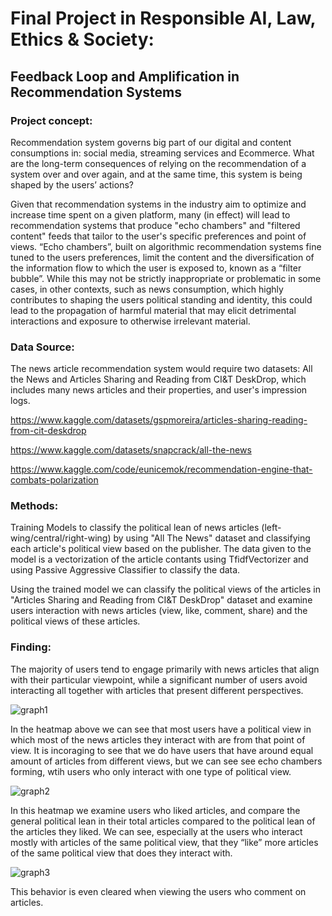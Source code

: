 # Final Project in Responsible AI, Law, Ethics & Society: 

## Feedback Loop and Amplification in Recommendation Systems 

### Project concept:

Recommendation system governs big part of our digital and content consumptions in: social media, streaming services and Ecommerce. What are the long-term consequences of relying on the recommendation of a system over and over again, and at the same time, this system is being shaped by the users’ actions?

Given that recommendation systems in the industry aim to optimize and increase time spent on a given platform, many (in effect) will lead to recommendation systems that produce "echo chambers" and "filtered content" feeds that tailor to the user's specific preferences and point of views.  “Echo chambers”, built on algorithmic recommendation systems fine tuned to the users preferences, limit the content and the diversification of the information flow to which the user is exposed to, known as a “filter bubble”. While this may not be strictly inappropriate or problematic in some cases, in other contexts, such as news consumption, which highly contributes to shaping the users political standing and identity, this could lead to the propagation of harmful material that may elicit detrimental interactions and exposure to otherwise irrelevant material.


### Data Source:
The news article recommendation system would require two datasets: All the News and Articles Sharing and Reading from CI&T DeskDrop, which includes many news articles and their properties, and user's impression logs. 

https://www.kaggle.com/datasets/gspmoreira/articles-sharing-reading-from-cit-deskdrop

https://www.kaggle.com/datasets/snapcrack/all-the-news

https://www.kaggle.com/code/eunicemok/recommendation-engine-that-combats-polarization


### Methods:
Training Models to classify the political lean of news articles (left-wing/central/right-wing) by using "All The News" dataset and classifying each article's political view based on the publisher. The data given to the model is a vectorization of the article contants using TfidfVectorizer and using Passive Aggressive Classifier to classify the data. 

Using the trained model we can classify the political views of the articles in "Articles Sharing and Reading from CI&T DeskDrop" dataset and examine users interaction with news articles (view, like, comment, share) and the political views of these articles.

### Finding:
The majority of users tend to engage primarily with news articles that align with their particular viewpoint, while a significant number of users avoid interacting all together with articles that present different perspectives.

![graph1](https://github.com/Gony97/Responsible_AI_recommendations/assets/82442657/e0161325-dc08-46ed-96df-9d7f51347ac4)

In the heatmap above we can see that most users have a political view in which most of the news articles they interact with are from that point of view. It is incoraging to see that we do have users that have around equal amount of articles from different views, but we can see see echo chambers forming, wtih users who only interact with one type of political view.

![graph2](https://github.com/Gony97/Responsible_AI_recommendations/assets/82442657/a0456f84-b4c5-481a-9841-acf3dd383c03)

In this heatmap we examine users who liked articles, and compare the general political lean in their total articles compared to the political lean of the articles they liked. We can see, especially at the users who interact mostly with articles of the same political view, that they “like” more articles of the same political view that does they interact with.

![graph3](https://github.com/Gony97/Responsible_AI_recommendations/assets/82442657/08850c51-52c4-481c-82e4-c43ac279e105)

This behavior is even cleared when viewing the users who comment on articles.
